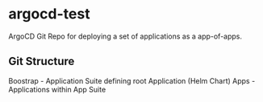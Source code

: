 # argocd-test

ArgoCD Git Repo for deploying a set of applications as a app-of-apps.

## Git Structure

Boostrap - Application Suite defining root Application (Helm Chart)
Apps - Applications within App Suite